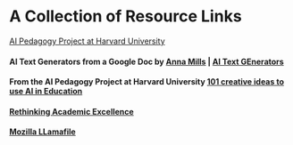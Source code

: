 # A Collection of Resource Links
[AI Pedagogy Project at Harvard University](https://aipedagogy.org/)

#### AI Text Generators from a Google Doc by [Anna Mills](http://www.annarmills.com) | [AI Text GEnerators](https://docs.google.com/document/d/1V1drRG1XlWTBrEwgGqd-cCySUB12JrcoamB5i16-Ezw/edit#heading=h.sot8caygc8jr)

#### From the AI Pedagogy Project at Harvard University [101 creative ideas to use AI in Education](https://creativehecommunity.wordpress.com/2023/06/23/oa-book-101-creative-ideas-to-use-ai-in-education/)

#### [Rethinking Academic Excellence](https://www.flintk12.com/blog/rethinking-academic-excellence-in-the-age-of-ai-(peter-nilsson)) 

#### [Mozilla LLamafile](https://github.com/Mozilla-Ocho/llamafile)
